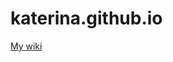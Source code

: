 # katerina.github.io

<a href="https://github.com/katerina10210/katerina.github.io/wiki">My wiki</a>
